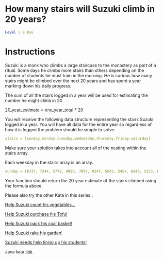 # How many stairs will Suzuki climb in 20 years?

```yaml
Level : 8 kyu
```

# Instructions

Suzuki is a monk who climbs a large staircase to the monastery as part of a ritual. Some days he climbs more stairs than others depending on the number of students he must train in the morning. He is curious how many stairs might be climbed over the next 20 years and has spent a year marking down his daily progress.

The sum of all the stairs logged in a year will be used for estimating the number he might climb in 20.

20_year_estimate = one_year_total * 20

You will receive the following data structure representing the stairs Suzuki logged in a year. You will have all data for the entire year so regardless of how it is logged the problem should be simple to solve.

```yaml
stairs = [sunday,monday,tuesday,wednesday,thursday,friday,saturday]
```

Make sure your solution takes into account all of the nesting within the stairs array.

Each weekday in the stairs array is an array.

```yaml
sunday = [6737, 7244, 5776, 9826, 7057, 9247, 5842, 5484, 6543, 5153, 6832, 8274, 7148, 6152, 5940, 8040, 9174, 7555, 7682, 5252, 8793, 8837, 7320, 8478, 6063, 5751, 9716, 5085, 7315, 7859, 6628, 5425, 6331, 7097, 6249, 8381, 5936, 8496, 6934, 8347, 7036, 6421, 6510, 5821, 8602, 5312, 7836, 8032, 9871, 5990, 6309, 7825]
```

Your function should return the 20 year estimate of the stairs climbed using the formula above.

Please also try the other Kata in this series..

[Help Suzuki count his vegetables...](https://www.codewars.com/kata/56ff1667cc08cacf4b00171b)

[Help Suzuki purchase his Tofu!](https://www.codewars.com/kata/57d4ecb8164a67b97c00003c)

[Help Suzuki pack his coal basket!](https://www.codewars.com/kata/57f09d0bcedb892791000255)

[Help Suzuki rake his garden!](https://www.codewars.com/kata/571c1e847beb0a8f8900153d)

[Suzuki needs help lining up his students!](https://www.codewars.com/kata/5701800886306a876a001031)

Java kata [link](https://www.codewars.com/kata/56fc55cd1f5a93d68a001d4e/train/java)